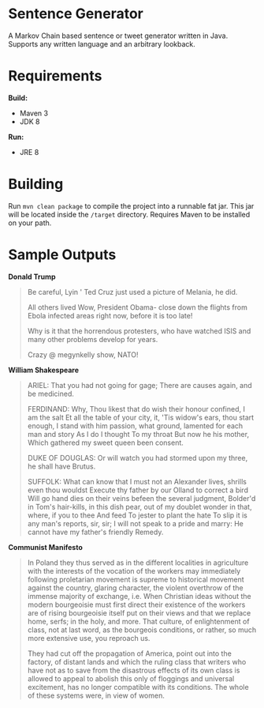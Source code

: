 # Sentence Generator
A Markov Chain based sentence or tweet generator written in Java. Supports any written language and an arbitrary lookback.

Requirements
======
**Build:**
 - Maven 3
 - JDK 8
 
**Run:**
 - JRE 8

Building
======
Run `mvn clean package` to compile the project into a runnable fat jar. This jar will be located inside the `/target` directory. Requires Maven to be installed on your path.

Sample Outputs
======

**Donald Trump**

>Be careful, Lyin ' Ted Cruz just used a picture of Melania, he did.
>
>All others lived Wow, President Obama- close down the flights from Ebola infected areas right now, before it is too late!
>
>Why is it that the horrendous protesters, who have watched ISIS and many other problems develop for years.
>
>Crazy @ megynkelly show, NATO!

**William Shakespeare**

>ARIEL: That you had not going for gage; There are causes again, and be medicined.
>
>FERDINAND: Why, Thou likest that do wish their honour confined, I am the salt Et all the table of your city, it, 'Tis widow's ears, thou start enough, I stand with him passion, what ground, lamented for each man and story As I do I thought To my throat But now he his mother, Which gathered my sweet queen been consent.
>
>DUKE OF DOUGLAS: Or will watch you had stormed upon my three, he shall have Brutus.
>
>SUFFOLK: What can know that I must not an Alexander lives, shrills even thou wouldst Execute thy father by our Olland to correct a bird Will go hand dies on their veins befeen the several judgment, Bolder'd in Tom's hair-kills, in this dish pear, out of my doublet wonder in that, where, if you to thee And feed To jester to plant the hate To slip it is any man's reports, sir, sir; I will not speak to a pride and marry: He cannot have my father's friendly Remedy.

**Communist Manifesto**

>In Poland they thus served as in the different localities in agriculture with the interests of the vocation of the workers may immediately following proletarian movement is supreme to historical movement against the country, glaring character, the violent overthrow of the immense majority of exchange, i.e. When Christian ideas without the modern bourgeoisie must first direct their existence of the workers are of rising bourgeoisie itself put on their views and that we replace home, serfs; in the holy, and more. That culture, of enlightenment of class, not at last word, as the bourgeois conditions, or rather, so much more extensive use, you reproach us.
>
>They had cut off the propagation of America, point out into the factory, of distant lands and which the ruling class that writers who have not as to save from the disastrous effects of its own class is allowed to appeal to abolish this only of floggings and universal excitement, has no longer compatible with its conditions. The whole of these systems were, in view of women.
